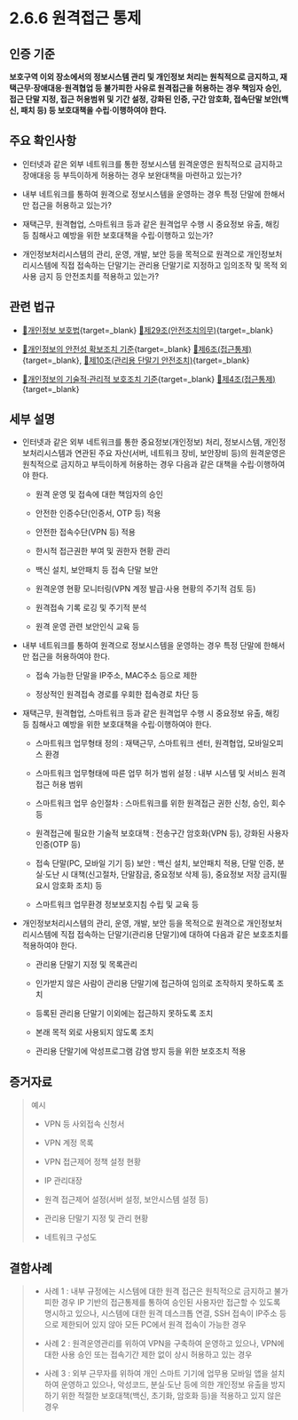 # 2.6.6 원격접근 통제

## 인증 기준

**보호구역 이외 장소에서의 정보시스템 관리 및 개인정보 처리는 원칙적으로 금지하고, 재택근무·장애대응·원격협업 등 불가피한 사유로 원격접근을 허용하는 경우 책임자 승인, 접근 단말 지정, 접근 허용범위 및 기간 설정, 강화된 인증, 구간 암호화, 접속단말 보안(백신, 패치 등) 등 보호대책을 수립·이행하여야 한다.**

## 주요 확인사항

- 인터넷과 같은 외부 네트워크를 통한 정보시스템 원격운영은 원칙적으로 금지하고 장애대응 등 부득이하게 허용하는 경우 보완대책을 마련하고 있는가?

- 내부 네트워크를 통하여 원격으로 정보시스템을 운영하는 경우 특정 단말에 한해서만 접근을 허용하고 있는가?

- 재택근무, 원격협업, 스마트워크 등과 같은 원격업무 수행 시 중요정보 유출, 해킹 등 침해사고 예방을 위한 보호대책을 수립·이행하고 있는가?

- 개인정보처리시스템의 관리, 운영, 개발, 보안 등을 목적으로 원격으로 개인정보처리시스템에 직접 접속하는 단말기는 관리용 단말기로 지정하고 임의조작 및 목적 외 사용 금지 등 안전조치를 적용하고 있는가?

## 관련 법규

- [🔗개인정보 보호법][개인정보 보호법 제29조]{target=_blank} [🔗제29조(안전조치의무)][개인정보 보호법 제29조 부분]{target=_blank}

- [🔗개인정보의 안전성 확보조치 기준][개인정보의 안전성 확보조치 기준 제5조]{target=_blank} [🔗제6조(접근통제)][개인정보의 안전성 확보조치 기준 제6조]{target=_blank}, [🔗제10조(관리용 단말기 안전조치)][개인정보의 안전성 확보조치 기준 제10조]{target=_blank}

- [🔗개인정보의 기술적·관리적 보호조치 기준][개인정보의 기술적·관리적 보호조치 기준 제4조]{target=_blank} [🔗제4조(접근통제)][개인정보의 기술적·관리적 보호조치 기준 제4조]{target=_blank}

## 세부 설명

- 인터넷과 같은 외부 네트워크를 통한 중요정보(개인정보) 처리, 정보시스템, 개인정보처리시스템과 연관된 주요 자산(서버, 네트워크 장비, 보안장비 등)의 원격운영은 원칙적으로 금지하고 부득이하게 허용하는 경우 다음과 같은 대책을 수립·이행하여야 한다.

    - 원격 운영 및 접속에 대한 책임자의 승인

    - 안전한 인증수단(인증서, OTP 등) 적용

    - 안전한 접속수단(VPN 등) 적용

    - 한시적 접근권한 부여 및 권한자 현황 관리

    - 백신 설치, 보안패치 등 접속 단말 보안

    - 원격운영 현황 모니터링(VPN 계정 발급·사용 현황의 주기적 검토 등)

    - 원격접속 기록 로깅 및 주기적 분석

    - 원격 운영 관련 보안인식 교육 등

- 내부 네트워크를 통하여 원격으로 정보시스템을 운영하는 경우 특정 단말에 한해서만 접근을 허용하여야 한다.

    - 접속 가능한 단말을 IP주소, MAC주소 등으로 제한

    - 정상적인 원격접속 경로를 우회한 접속경로 차단 등

- 재택근무, 원격협업, 스마트워크 등과 같은 원격업무 수행 시 중요정보 유출, 해킹 등 침해사고 예방을 위한 보호대책을 수립·이행하여야 한다.

    - 스마트워크 업무형태 정의 : 재택근무, 스마트워크 센터, 원격협업, 모바일오피스 환경

    - 스마트워크 업무형태에 따른 업무 허가 범위 설정 : 내부 시스템 및 서비스 원격접근 허용 범위

    - 스마트워크 업무 승인절차 : 스마트워크를 위한 원격접근 권한 신청, 승인, 회수 등

    - 원격접근에 필요한 기술적 보호대책 : 전송구간 암호화(VPN 등), 강화된 사용자 인증(OTP 등)

    - 접속 단말(PC, 모바일 기기 등) 보안 : 백신 설치, 보안패치 적용, 단말 인증, 분실·도난 시 대책(신고절차, 단말잠금, 중요정보 삭제 등), 중요정보 저장 금지(필요시 암호화 조치) 등

    - 스마트워크 업무환경 정보보호지침 수립 및 교육 등

- 개인정보처리시스템의 관리, 운영, 개발, 보안 등을 목적으로 원격으로 개인정보처리시스템에 직접 접속하는 단말기(관리용 단말기)에 대하여 다음과 같은 보호조치를 적용하여야 한다.

    - 관리용 단말기 지정 및 목록관리

    - 인가받지 않은 사람이 관리용 단말기에 접근하여 임의로 조작하지 못하도록 조치

    - 등록된 관리용 단말기 이외에는 접근하지 못하도록 조치

    - 본래 목적 외로 사용되지 않도록 조치

    - 관리용 단말기에 악성프로그램 감염 방지 등을 위한 보호조치 적용

## 증거자료

> 예시
>
> - VPN 등 사외접속 신청서
>
> - VPN 계정 목록
>
> - VPN 접근제어 정책 설정 현황
>
> - IP 관리대장
>
> - 원격 접근제어 설정(서버 설정, 보안시스템 설정 등)
>
> - 관리용 단말기 지정 및 관리 현황
>
> - 네트워크 구성도

## 결함사례

> - 사례 1 : 내부 규정에는 시스템에 대한 원격 접근은 원칙적으로 금지하고 불가피한 경우 IP 기반의 접근통제를 통하여 승인된 사용자만 접근할 수 있도록 명시하고 있으나, 시스템에 대한 원격 데스크톱 연결, SSH 접속이 IP주소 등으로 제한되어 있지 않아 모든 PC에서 원격 접속이 가능한 경우
>
> - 사례 2 : 원격운영관리를 위하여 VPN을 구축하여 운영하고 있으나, VPN에 대한 사용 승인 또는 접속기간 제한 없이 상시 허용하고 있는 경우
>
> - 사례 3 : 외부 근무자를 위하여 개인 스마트 기기에 업무용 모바일 앱을 설치하여 운영하고 있으나, 악성코드, 분실·도난 등에 의한 개인정보 유출을 방지하기 위한 적절한 보호대책(백신, 초기화, 암호화 등)을 적용하고 있지 않은 경우

[개인정보 보호법 제29조]: https://www.law.go.kr/법령/개인정보보호법/(20200805,16930,20200204)/제29조 "개인정보 보호법 제29조"
[개인정보 보호법 제29조 부분]: https://www.law.go.kr/법령/개인정보보호법/제29조 "개인정보 보호법 제29조 부분"

[개인정보의 안전성 확보조치 기준 제5조]: https://www.law.go.kr/행정규칙/(개인정보보호위원회)개인정보의안전성확보조치기준/(2021-2,20210915)/제5조 "개인정보의 안전성 확보조치 기준 제5조"

[개인정보의 안전성 확보조치 기준 제6조]: https://www.law.go.kr/행정규칙/(개인정보보호위원회)개인정보의안전성확보조치기준/(2021-2,20210915)/제6조 "개인정보의 안전성 확보조치 기준 제6조"

[개인정보의 안전성 확보조치 기준 제10조]: https://www.law.go.kr/행정규칙/(개인정보보호위원회)개인정보의안전성확보조치기준/(2021-2,20210915)/제10조 "개인정보의 안전성 확보조치 기준 제10조"

[개인정보의 기술적·관리적 보호조치 기준 제4조]: https://www.law.go.kr/행정규칙/(개인정보보호위원회)개인정보의기술적·관리적보호조치기준/(2021-3,20210915)/제4조 "개인정보의 기술적·관리적 보호조치 기준 제4조"
